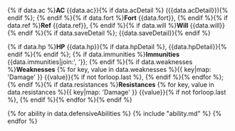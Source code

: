 {% if data.ac %}**AC** {{data.ac}}{% if data.acDetail %} ({{data.acDetail}}){% endif %}; {% endif %}{% if data.fort %}**Fort** {{data.fort}}, {% endif %}{% if data.ref %}**Ref** {{data.ref}}, {% endif %}{% if data.will %}**Will** {{data.will}}{% endif %}{% if data.saveDetail %}; {{data.saveDetail}}{% endif %}

{% if data.hp %}**HP** {{data.hp}}{% if data.hpDetail %}, {{data.hpDetail}}{% endif %}{% endif %}; {% if data.immunities %}**Immunities** {{data.immunities|join:', '}}; {% endif %}{% if data.weaknesses %}**Weaknesses** {% for key, value in data.weaknesses %}{{ key|map: 'Damage' }} {{value}}{% if not forloop.last %}, {% endif %}{% endfor %}; {% endif %}{% if data.resistances %}**Resistances** {% for key, value in data.resistances %}{{ key|map: 'Damage' }} {{value}}{% if not forloop.last %}, {% endif %}{% endfor %}{% endif %}

{% for ability in data.defensiveAbilities %}
{% include "ability.md" %}
{% endfor %}